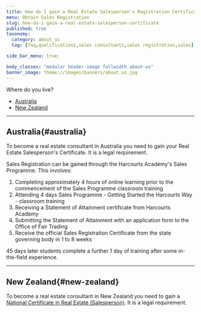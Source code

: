 ```yaml
---
title: How do I gain a Real Estate Salesperson's Registration Certificate?
menu: Obtain Sales Registration
slug: how-do-i-gain-a-real-estate-salesperson-certificate
published: true
taxonomy:
  category: about_us
  tag: [faq,qualifications,sales consultants,sales registration,sales]

side_bar_menu: true;

body_classes: "modular header-image fullwidth about-us"
banner_image: theme://images/banners/about_us.jpg
---
```


Where do you live?

- [Australia](#australia)
- [New Zealand](#new-zealand)

___

## Australia{#australia}
To become a real estate consultant in Australia you need to gain your Real Estate Salesperson's Certificate. It is a legal requirement.

Sales Registration can be gained through the Harcourts Academy's Sales Programme. This involves:

1. Completing approximately 4 hours of online learning prior to the commencement of the Sales Programme classroom training
2. Attending 4 days Sales Programme - Getting Started the Harcourts Way - classroom training
3. Receiving a Statement of Attainment certificate from Harcourts Academy
4. Submitting the Statement of Attainment with an application form to the Office of Fair Trading
5. Receive the official Sales Registration Certificate from the state governing body in 1 to 8 weeks

45 days later students complete a further 1 day of training after some in-the-field experience.

___

## New Zealand{#new-zealand}
To become a real estate consultant in New Zealand you need to gain a [National Certificate in Real Estate (Salesperson)](/get-qualified/new-zealand). It is a legal requirement.
